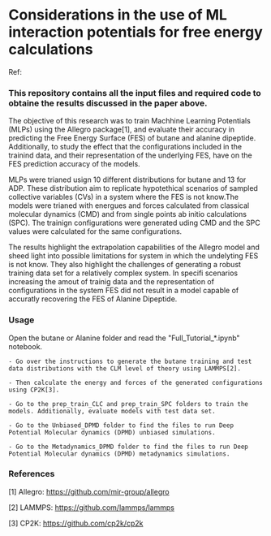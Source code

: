 
# Considerations in the use of ML interaction potentials for free energy calculations

Ref: 

### This repository contains all the input files and required code to obtaine the results discussed in the paper above.

The objective of this research was to train Machhine Learning Potentials (MLPs) using the Allegro package[1], and evaluate their accuracy in predicting the Free Energy Surface (FES) of butane and alanine dipeptide. Additionally, to study the effect that the configurations included in the trainind data, and their representation of the underlying FES, have on the FES prediction accuracy of the models. 

MLPs were trianed usign 10 different distributions for butane and 13 for ADP. These distribution aim to replicate hypotethical scenarios of sampled collective variables (CVs) in a system where the FES is not know.The models were trianed with energues and forces calculated from classical molecular dynamics (CMD) and from single points ab initio calculations (SPC). The trainign configurations were generated uding CMD and the SPC values were calculated for the same configurations. 

The results highlight the extrapolation capabilities of the Allegro model and sheed light into possible limitations for system in which the undelyting FES is not know. They also highlight the challenges of generating a robust training data set for a relatively complex system. In specifi scenarios increasing the amout of trainig data and the representation of configurations in the system FES did not result in a model capable of accuratly recovering the FES of Alanine Dipeptide.


### Usage 

Open the butane or Alanine folder and read the "Full_Tutorial_*.ipynb" notebook.

    - Go over the instructions to generate the butane training and test data distributions with the CLM level of theory using LAMMPS[2].

    - Then calculate the energy and forces of the generated configurations using CP2K[3].

    - Go to the prep_train_CLC and prep_train_SPC folders to train the models. Additionally, evaluate models with test data set.

    - Go to the Unbiased_DPMD folder to find the files to run Deep Potential Molecular dynamics (DPMD) unbiased simulations.
    
    - Go to the Metadynamics_DPMD folder to find the files to run Deep Potential Molecular dynamics (DPMD) metadynamics simulations.


### References
[1] Allegro: https://github.com/mir-group/allegro

[2] LAMMPS: https://github.com/lammps/lammps

[3] CP2K: https://github.com/cp2k/cp2k


